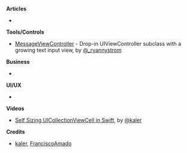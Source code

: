 **Articles**

* 

**Tools/Controls**

* [MessageViewController](https://github.com/GitHawkApp/MessageViewController) - Drop-in UIViewController subclass with a growing text input view, by [@_ryannystrom](https://twitter.com/_ryannystrom)

**Business**

* 

**UI/UX**

* 

**Videos**

* [Self Sizing UICollectionViewCell in Swift](http://parveenkaler.com/posts/self-sizing-uicollectionviewcell-swift), by [@kaler](https://twitter.com/kaler)

**Credits**

* [kaler](https://github.com/kaler), [FranciscoAmado](https://github.com/FranciscoAmado)
